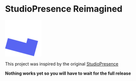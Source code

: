 # StudioPresence Reimagined

<img src="https://github.com/mas6y6/StudioPresence-Reimagined/blob/main/logo/logo.png?raw=true" alt="logo" width="120"/>

This project was inspired by the original [StudioPresence](https://github.com/iArxic/StudioPresence)

**Nothing works yet so you will have to wait for the full release**
